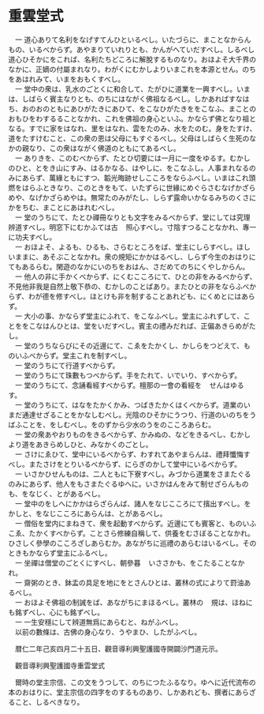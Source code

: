 # 重雲堂式
　一 道心ありて名利をなげすてんひといるべし。いたづらに、まことなからんもの、いるべからず。あやまりていれりとも、かんがへていだすべし。しるべし道心ひそかにをこれば、名利たちどころに解脫するものなり。おほよそ大千界のなかに、正嫡の付屬まれなり。わがくにむかしよりいまこれを本源とせん。のちをあはれみて、いまをおもくすべし。  
　一 堂中の衆は、乳水のごとくに和合して、たがひに道業を一興すべし。いまは、しばらく賓主なりとも、のちにはながく佛祖なるべし。しかあればすなはち、おのおのともにあひがたきにあひて、をこなひがたきををこなふ、まことのおもひをわするることなかれ、これを佛祖の身心といふ。かならず佛となり祖となる。すでに家をはなれ、里をはなれ、雲をたのみ、水をたのむ。身をたすけ、道をたすけむこと、この衆の恩は父母にもすぐるべし。父母はしばらく生死のなかの親なり、この衆はながく佛道のともにてあるべし。  
　一 ありきを、このむべからず、たとひ切要には一月に一度をゆるす。むかしのひと、とをき山にすみ、はるかなる、はやしに、をこなふし。人事まれなるのみにあらず、萬緣ともにすつ、韜光晦跡せしこころをならふべし。いまはこれ頭燃をはらふときなり、このときをもて、いたずらに世緣にめぐらさむなげかざらめや、なげかざらめやは。無常たのみがたし、しらず露命いかなるみちのくさにかをちむ、まことにあはれむべし。  
　一 堂のうちにて、たとひ禪冊なりとも文字をみるべからず、堂にしては究理辨道すべし。明窓下にむかふては古<img width="16" height="16" src="_cqLGwk_.png" border="0">照心すべし。寸陰すつることなかれ、專一に功夫すべし。  
　一 おほよそ、よるも、ひるも、さらむところをば、堂主にしらすべし。ほしいままに、あそぶことなかれ。衆の規矩にかかはるべし、しらず今生のおはりにてもあるらむ。閑遊のなかにいのちをおはん、さだめてのちにくやしからん。  
　一 他人の非に手かくべからず、にくむこころにて、ひとの非をみるべからず、不見他非我是自然上敬下恭の、むかしのことばあり。またひとの非をならふべからず、わが德を修すべし。ほとけも非を制することあれども、にくめとにはあらず。  
　一 大小の事、かならず堂主にふれて、をこなふべし。堂主にふれずして、ことををこなはんひとは、堂をいだすべし。賓主の禮みだれば、正偏あきらめがたし。  
　一 堂のうちならびにその近邊にて、こゑをたかくし、かしらをつどえて、ものいふべからず。堂主これを制すべし。  
　一 堂のうちにて行道すべからず。  
　一 堂のうちにて珠數もつべからず。手をたれて、いでいり、すべからず。  
　一 堂のうちにて、念誦看經すべからず。檀那の一會の看經を<img width="16" height="16" src="_cigRKYF.png" border="0">せんはゆるす。  
　一 堂のうちにて、はなをたかくかみ、つばきたかくはくべからず。道業のいまだ通達せざることをかなしむべし。光陰のひそかにうつり、行道のいのちをうばふことを、をしむべし。をのずから少水のうをのこころあらむ。  
　一 堂の衆あやおりものをきるべからず、かみぬの、などをきるべし、むかしより道をあきらめしひと、みなかくのごとし。  
　一 さけにゑひて、堂中にいるべからず、わすれてあやまらんは、禮拜懺悔すべし。またさけをとりいるべからず、にらぎのかして堂中にいるべからず。  
　一 いさかひせんものは、二人ともに下寮すべし。みづから道業をさまたぐるのみにあらず、他人をもさまたぐるゆへに。いさかはんをみて制せざらんものも、をなじく、とがあるべし。  
　一 堂中のをしへにかかはらざらんば、諸人をなじこころにて擯出すべし。をかしと、をなじこころにあらんは、とがあるべし。  
　一 僧俗を堂内にまねきて、衆を起動すべからず。近邊にても賓客と、ものいふこゑ、たかくすべからず。ことさら修練自稱して、供養をむさぼることなかれ。ひさしく參學のこころざしあらむか。あながちに巡禮のあらむはいるべし。そのときもかならず堂主にふるべし。  
　一 坐禪は僧堂のごとくにすべし、朝參暮<img width="16" height="16" src="_cigRKYF.png" border="0">いささかも、をこたることなかれ。  
　一 齋粥のとき、鉢盂の具足を地にをとさんひとは、叢林の式によりて罸油あるべし。  
　一 おほよそ佛祖の制誡をば、あながちにまほるべし。叢林の<img width="16" height="16" src="_cLt0ZEi.png" border="0">規は、ほねにも銘ずべし、心にも銘ずべし。  
　一 一生安穩にして辨道無爲にあらむと、ねがふべし。  
　以前の數條は、古佛の身心なり、うやまひ、したがふべし。  
  
　暦仁二年己亥四月二十五日、觀音導利興聖護國寺開闢沙門道元示。  
  
　觀音導利興聖護國寺重雲堂式  
  
　爾時の堂主宗信、この文をうつして、のちにつたふるなり。ゆへに近代流布の本のおはりに、堂主宗信の四字をのするものあり、しかあれども、撰者にあらざること、しるべきなり。